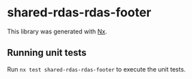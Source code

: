 # shared-rdas-rdas-footer

This library was generated with [Nx](https://nx.dev).

## Running unit tests

Run `nx test shared-rdas-rdas-footer` to execute the unit tests.
